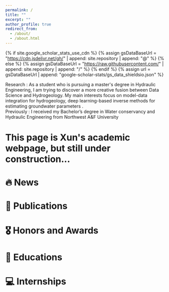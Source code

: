 ```yaml
---
permalink: /
title: ""
excerpt: ""
author_profile: true
redirect_from: 
  - /about/
  - /about.html
---
```


{% if site.google_scholar_stats_use_cdn %}
{% assign gsDataBaseUrl = "https://cdn.jsdelivr.net/gh/" | append: site.repository | append: "@" %}
{% else %}
{% assign gsDataBaseUrl = "https://raw.githubusercontent.com/" | append: site.repository | append: "/" %}
{% endif %}
{% assign url = gsDataBaseUrl | append: "google-scholar-stats/gs_data_shieldsio.json" %}

<span class='anchor' id='about-me'></span>

Research : As a student who is pursuing a master's degree in Hydraulic Engineering, I am trying to discover a more creative fusion between Data Science and Hydrogeology. My main interests focus on model-data integration for hydrogeology, deep learning-based inverse methods for estimating groundwater parameters .                   
Previously : I received my Bachelor’s degree in Water conservancy and Hydraulic Engineering from Northwest A&F University

# This page is Xun's academic webpage, but still under construction...

# 🔥 News

# 📝 Publications 

# 🎖 Honors and Awards

# 📖 Educations

# 💻 Internships
